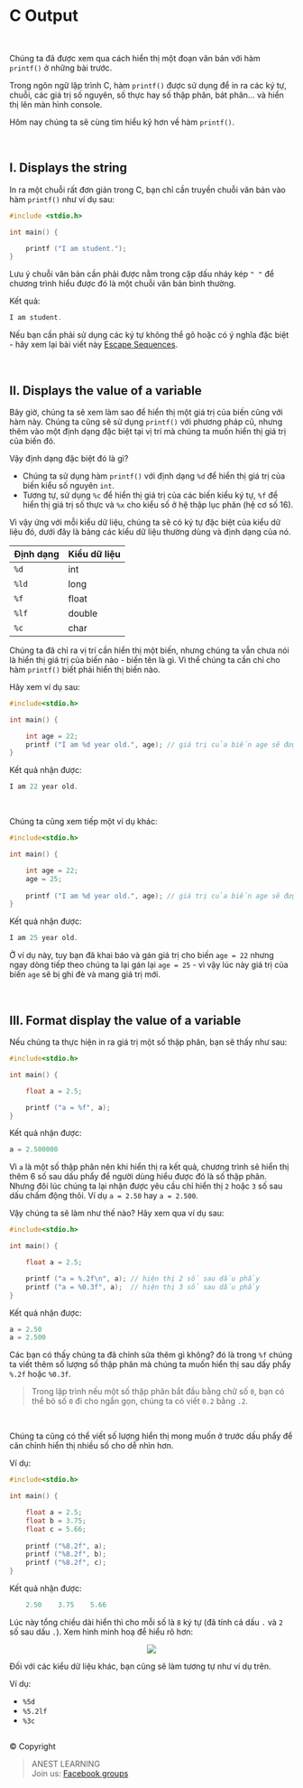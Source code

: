 # C Output

<br />

Chúng ta đã được xem qua cách hiển thị một đoạn văn bản với hàm `printf()` ở những bài trước.

Trong ngôn ngữ lập trình C, hàm `printf()` được sử dụng để in ra các ký tự, chuỗi, các giá trị số nguyên, số thực hay số thập phân, bát phân... và hiển thị lên màn hình console.

Hôm nay chúng ta sẽ cùng tìm hiểu kỹ hơn về hàm `printf()`.

<br />

## I. Displays the string

In ra một chuỗi rất đơn giản trong C, bạn chỉ cần truyền chuỗi văn bản vào hàm `printf()` như ví dụ sau:

```c
#include <stdio.h>

int main() {

    printf ("I am student.");
}
```
Lưu ý chuỗi văn bản cần phải được nằm trong cặp dấu nháy kép `" "` để chương trình hiểu được đó là một chuỗi văn bản bình thường.

Kết quả:
```c
I am student.
```

Nếu bạn cần phải sử dụng các ký tự không thể gõ hoặc có ý nghĩa đặc biệt - hãy xem lại bài viết này [Escape Sequences](https://github.com/AnestLearning/Course-C-Fundamentals/blob/master/1.%20Introduction/4.%20Keywords%20&%20Escape%20Sequences.md).

<br />

## II. Displays the value of a variable

Bây giờ, chúng ta sẽ xem làm sao để hiển thị một giá trị của biến cũng với hàm này. Chúng ta cũng sẽ sử dụng `printf()` với phương pháp cũ, nhưng thêm vào một định dạng đặc biệt tại vị trí mà chúng ta muốn hiển thị giá trị của biến đó. 

Vậy định dạng đặc biệt đó là gì?

- Chúng ta sử dụng hàm `printf()` với định dạng `%d` để hiển thị giá trị của biến kiểu số nguyên `int`.
- Tương tự, sử dụng `%c` để hiển thị giá trị của các biến kiểu ký tự, `%f` để hiển thị giá trị số thực và `%x` cho kiểu số ở hệ thập lục phân (hệ cơ số 16).

Vì vậy ứng với mỗi kiểu dữ liệu, chúng ta sẽ có ký tự đặc biệt của kiểu dữ liệu đó, dưới đây là bảng các kiểu dữ liệu thường dùng và định dạng của nó.

|  Định dạng | Kiểu dữ liệu  |
| ---------- | ------------- |
| `%d`  | int     |
| `%ld` | long    |
| `%f`  | float   |
| `%lf` | double  |
| `%c`  | char    |

Chúng ta đã chỉ ra vị trí cần hiển thị một biến, nhưng chúng ta vẫn chưa nói là hiển thị giá trị của biến nào - biến tên là gì. Vì thể chúng ta cần chỉ cho hàm `printf()` biết phải hiển thị biến nào. 

Hãy xem ví dụ sau:
```c
#include<stdio.h>

int main() {

    int age = 22;
    printf ("I am %d year old.", age); // giá trị của biến age sẽ được thay thế vào vị trí %d
}
```

Kết quả nhận được:
```c
I am 22 year old.
```

<br />

Chúng ta cũng xem tiếp một ví dụ khác:

```c
#include<stdio.h>

int main() {

    int age = 22;
    age = 25;
    
    printf ("I am %d year old.", age); // giá trị của biến age sẽ được thay thế vào vị trí %d
}
```

Kết quả nhận được:
```c
I am 25 year old.
```

Ở ví dụ này, tuy bạn đã khai báo và gán giá trị cho biến `age = 22` nhưng ngay dòng tiếp theo chúng ta lại gán lại `age = 25` - vì vậy lúc này giá trị của biến `age` sẽ bị ghi đè và mang giá trị mới.

<br />

## III. Format display the value of a variable

Nếu chúng ta thực hiện in ra giá trị một số thập phân, bạn sẽ thấy như sau:

```c
#include<stdio.h>

int main() {

    float a = 2.5;

    printf ("a = %f", a);
}
```

Kết quả nhận được:
```c
a = 2.500000
```

Vì `a` là một số thập phân nên khi hiển thị ra kết quả, chương trình sẽ hiển thị thêm 6 số sau dấu phẩy để người dùng hiểu được đó là số thập phân. Nhưng đôi lúc chúng ta lại nhận được yêu cầu chỉ hiển thị `2` hoặc `3` số sau dấu chấm động thôi. Ví dụ `a = 2.50` hay `a = 2.500`.

Vậy chúng ta sẽ làm như thế nào? Hãy xem qua ví dụ sau:

```c
#include<stdio.h>

int main() {

    float a = 2.5;

    printf ("a = %.2f\n", a); // hiện thị 2 số sau dấu phẩy
    printf ("a = %0.3f", a);  // hiện thị 3 số sau dấu phẩy
}
```

Kết quả nhận được:
```c
a = 2.50
a = 2.500
```

Các bạn có thấy chúng ta đã chỉnh sửa thêm gì không? đó là trong `%f` chúng ta viết thêm số lượng số thập phân mà chúng ta muốn hiển thị sau dấy phẩy `%.2f` hoặc `%0.3f`.

> Trong lập trình nếu một số thập phân bắt đầu bằng chữ số `0`, bạn có thể bỏ số `0` đi cho ngắn gọn, chúng ta có viết `0.2` bằng `.2`.

<br />

Chúng ta cũng có thể viết số lượng hiển thị mong muốn ở trước dấu phẩy để căn chỉnh hiển thị nhiều số cho dễ nhìn hơn.

Ví dụ:
```c
#include<stdio.h>

int main() {

    float a = 2.5;
    float b = 3.75;
    float c = 5.66;
    
    printf ("%8.2f", a);
    printf ("%8.2f", b);
    printf ("%8.2f", c);
}
```

Kết quả nhận được:
```c
    2.50    3.75    5.66
```

Lúc này tổng chiều dài hiển thì cho mỗi số là `8` ký tự (đã tính cả dấu `.` và `2` số sau dấu `.`). Xem hình minh hoạ để hiểu rõ hơn:

<p align="center">
  <img src="https://github.com/AnestLearning/Course-C-Fundamentals/blob/master/Images/format-display.jpg">
</p>

Đối với các kiểu dữ liệu khác, bạn cũng sẽ làm tương tự như ví dụ trên.

Ví dụ:
- `%5d`
- `%5.2lf`
- `%3c`


##  

© Copyright
> ANEST LEARNING  
> Join us: [Facebook groups](https://www.facebook.com/groups/anest.learning/)
